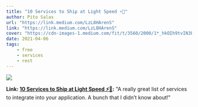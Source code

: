 ```yaml
---
title: "10 Services to Ship at Light Speed ⚡🚢️"
author: Pito Salas
url: "https://link.medium.com/LzL8HArenS" 
link: "https://link.medium.com/LzL8HArenS" 
cover: "https://cdn-images-1.medium.com/fit/t/3560/2000/1*_hkOIh9tvIN3PLYml6o3xw.png" 
date: 2021-04-06
tags:
    - free
    - services
    - rest
---
```

<img class="cover" src="https://cdn-images-1.medium.com/fit/t/3560/2000/1*_hkOIh9tvIN3PLYml6o3xw.png">

**Link: [10 Services to Ship at Light Speed ⚡🚢️](https://link.medium.com/LzL8HArenS):** "A really great list of services to integrate into your application. A bunch that I didn’t know about!"


